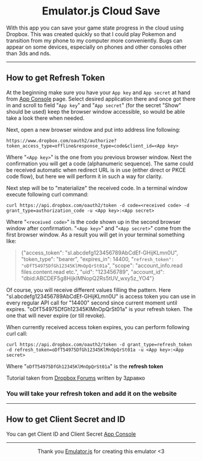 <center><h1>Emulator.js Cloud Save</h1></center>
 With this app you can save your game state progress in the cloud using Dropbox.
This was created quickly so that I could play Pokemon and transition from my phone to my computer more conveniently. Bugs can appear on some devices, especially on phones and other consoles other than 3ds and nds.

---

## How to get Refresh Token

At the beginning make sure you have your `App key` and `App secret` at hand from [App Console](https://www.dropbox.com/developers/apps) page. Select desired application there and once got there in and scroll to field "`App key`" and "`App secret`" (for the secret "Show" should be used) keep the browser window accessible, so would be able take a look there when needed.

Next, open a new browser window and put into address line following:

```
https://www.dropbox.com/oauth2/authorize?token_access_type=offline&response_type=code&client_id=<App key>
```

Where "`<App key>`" is the one from you previous browser window. Next the confirmation you will get a code (alphanumeric sequence). The same could be received automatic when redirect URL is in use (either direct or PKCE code flow), but here we will perform it in such a way for clarity.

Next step will be to "materialize" the received code. In a terminal window execute following curl command:

```
curl https://api.dropbox.com/oauth2/token -d code=<received code> -d grant_type=authorization_code -u <App key>:<App secret>
```

Where "`<received code>`" is the code shown up in the second browser window after confirmation. "`<App key>`" and "`<App secret>`" come from the first browser window. As a result you will get in your terminal something like:

> {"access_token": "sl.abcdefg123456789AbCdEf-GHijKLmn0U", "token_type": "bearer", "expires_in": 14400, "`refresh_token": "oDfT54975DfGh12345KlMnOpQrSt01a`", "scope": "account_info.read files.content.read etc.", "uid": "123456789", "account_id": "dbid:ABCDEF5g8HijklMNopQ2Rs5tUV_wxy5z_YO4"}

Of course, you will receive different values filling the pattern. Here "sl.abcdefg123456789AbCdEf-GHijKLmn0U" is access token you can use in every regular API call for "14400" second since current moment until expires. "oDfT54975DfGh12345KlMnOpQrSt01a" is your refresh token. The one that will never expire (or till revoke).

When currently received access token expires, you can perform following curl call:

```
curl https://api.dropbox.com/oauth2/token -d grant_type=refresh_token -d refresh_token=oDfT54975DfGh12345KlMnOpQrSt01a -u <App key>:<App secret>
```

Where "`oDfT54975DfGh12345KlMnOpQrSt01a`" is the **refresh token**

Tutorial taken from [Dropbox Forums](https://www.dropboxforum.com/t5/Dropbox-API-Support-Feedback/Issue-in-generating-access-token/td-p/592667) written by Здравко

### You will take your **refresh token** and add it on the website

---

## How to get Client Secret and ID

You can get Client ID and Client Secret [App Console](https://www.dropbox.com/developers/apps)

---

<center>Thank you <a href="https://github.com/EmulatorJS/EmulatorJS">Emulator.js</a> for creating this emulator <3</center>
